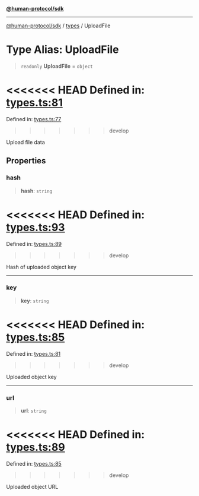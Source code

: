 [**@human-protocol/sdk**](../../README.md)

***

[@human-protocol/sdk](../../modules.md) / [types](../README.md) / UploadFile

# Type Alias: UploadFile

> `readonly` **UploadFile** = `object`

<<<<<<< HEAD
Defined in: [types.ts:81](https://github.com/humanprotocol/human-protocol/blob/daa33ac30e8a8fd3dd7bbd077ced2e0ab16f7bab/packages/sdk/typescript/human-protocol-sdk/src/types.ts#L81)
=======
Defined in: [types.ts:77](https://github.com/humanprotocol/human-protocol/blob/8c6afbe01e352b593635124b575731df11c509c7/packages/sdk/typescript/human-protocol-sdk/src/types.ts#L77)
>>>>>>> develop

Upload file data

## Properties

### hash

> **hash**: `string`

<<<<<<< HEAD
Defined in: [types.ts:93](https://github.com/humanprotocol/human-protocol/blob/daa33ac30e8a8fd3dd7bbd077ced2e0ab16f7bab/packages/sdk/typescript/human-protocol-sdk/src/types.ts#L93)
=======
Defined in: [types.ts:89](https://github.com/humanprotocol/human-protocol/blob/8c6afbe01e352b593635124b575731df11c509c7/packages/sdk/typescript/human-protocol-sdk/src/types.ts#L89)
>>>>>>> develop

Hash of uploaded object key

***

### key

> **key**: `string`

<<<<<<< HEAD
Defined in: [types.ts:85](https://github.com/humanprotocol/human-protocol/blob/daa33ac30e8a8fd3dd7bbd077ced2e0ab16f7bab/packages/sdk/typescript/human-protocol-sdk/src/types.ts#L85)
=======
Defined in: [types.ts:81](https://github.com/humanprotocol/human-protocol/blob/8c6afbe01e352b593635124b575731df11c509c7/packages/sdk/typescript/human-protocol-sdk/src/types.ts#L81)
>>>>>>> develop

Uploaded object key

***

### url

> **url**: `string`

<<<<<<< HEAD
Defined in: [types.ts:89](https://github.com/humanprotocol/human-protocol/blob/daa33ac30e8a8fd3dd7bbd077ced2e0ab16f7bab/packages/sdk/typescript/human-protocol-sdk/src/types.ts#L89)
=======
Defined in: [types.ts:85](https://github.com/humanprotocol/human-protocol/blob/8c6afbe01e352b593635124b575731df11c509c7/packages/sdk/typescript/human-protocol-sdk/src/types.ts#L85)
>>>>>>> develop

Uploaded object URL
